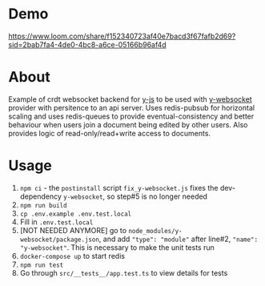 # Demo
https://www.loom.com/share/f152340723af40e7bacd3f67fafb2d69?sid=2bab7fa4-4de0-4bc8-a6ce-05166b96af4d

# About
Example of crdt websocket backend for [y-js](https://github.com/yjs/yjs) to be used with [y-websocket](https://github.com/yjs/y-websocket) provider with persitence to an api server. Uses redis-pubsub for horizontal scaling and uses redis-queues to provide eventual-consistency and better behaviour when users join a document being edited by other users. Also provides logic of read-only/read+write access to documents.

# Usage
1. `npm ci` - the `postinstall` script `fix_y-websocket.js` fixes the dev-dependency `y-websocket`, so step#5 is no longer needed
2. `npm run build`
3. `cp .env.example .env.test.local`
4. Fill in `.env.test.local`
5. [NOT NEEDED ANYMORE] go to `node_modules/y-websocket/package.json`, and add `"type": "module"` after line#2, `"name": "y-websocket"`. This is necessary to make the unit tests run
6. `docker-compose up` to start redis
7. `npm run test`
8. Go through `src/__tests__/app.test.ts` to view details for tests

